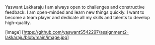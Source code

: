 Yaswant Lakkaraju
 I am always open to challenges and constructive feedback. I am open-minded and learn new things quickly. I want to become a team player and dedicate all my skills and talents to develop high-quality.

 [image] [https://github.com/yaswantS542297/assignment2-lakkaraju/blob/main/image.jpg]